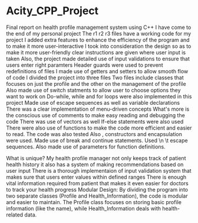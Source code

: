 # Acity_CPP_Project
Final report on health profile management system using C++
I have come to the end of my personal project The r1 r2 r3 files have a working code for my project I added extra features to enhance the efficiency of the program and to make it more user-interactive I took into consideration the design so as to make it more user-friendly clear instructions are given where user input is taken Also, the project made detailed use of input validations to ensure that users enter right paramters Header guards were used to prevent redefinitions of files I made use of getters and setters to allow smooth flow of code I divided the project into three files Two files include classes that focuses on just the profile and the other on the management of the profile Also made use of switch statments to allow user to choose options they want to work on Do-while, while and for loops were also implemented in this project Made use of escape sequences as well as variable declarations There was a clear implementation of menu-driven concepts What's more is the conscious use of comments to make easy reading and debugging the code There was use of vectors as well If-else statements were also used
There were also use of functions to make the code more efficient and easier to read. The code was also tested
Also , constructors and encapsulation were used. Made use of break and continue statements. Used \n \t escape sequences. 
Also made use of parameters for function definitions. 

What is unique?
My health profile manager not only keeps track of patient health history it also has a system of making recommendations based on user input
There is a thorough implementaion of input validation system that makes sure that users enter values within defined ranges
There is enough vital information required from patient that makes it even easier for doctors to track your health progress
Modular Design: By dividing the program into two separate classes (Profile and Health_Information), the code is modular and easier to maintain. The Profile class focuses on storing basic profile information (like the name), while Health_Information deals with health-related data.




